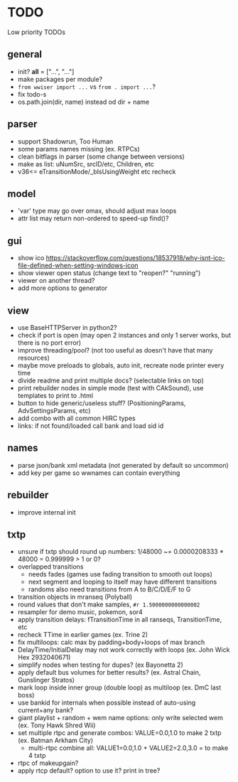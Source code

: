 # TODO
Low priority TODOs

## general
- init?  __all__ = ["...", "..."]
- make packages per module?
- `from wwiser import ...` vs `from . import ...`?
- fix todo-s 
- os.path.join(dir, name) instead od dir + name

## parser
- support Shadowrun, Too Human
- some params names missing (ex. RTPCs)
- clean bitflags in parser (some change between versions)
- make as list: uNumSrc, srcID/etc, Children, etc
- v36<= eTransitionMode/_bIsUsingWeight etc recheck

## model
- 'var' type may go over omax, should adjust max loops
- attr list may return non-ordered to speed-up find()?

## gui
- show ico https://stackoverflow.com/questions/18537918/why-isnt-ico-file-defined-when-setting-windows-icon
- show viewer open status (change text to "reopen?" "running")
- viewer on another thread?
- add more options to generator

## view
- use BaseHTTPServer in python2?
- check if port is open (may open 2 instances and only 1 server works, but there is no port error)
- improve threading/pool? (not too useful as doesn't have that many resources)
- maybe move preloads to globals, auto init, recreate node printer every time
- divide readme and print multiple docs? (selectable links on top)
- print rebuilder nodes in simple mode (test with CAkSound), use templates to print to .html
- button to hide generic/useless stuff? (PositioningParams, AdvSettingsParams, etc)
- add combo with all common HIRC types
- links: if not found/loaded call bank and load sid id

## names
- parse json/bank xml metadata (not generated by default so uncommon)
- add key per game so wwnames can contain everything

## rebuilder
- improve internal init

## txtp
- unsure if txtp should round up numbers: 1/48000 ~= 0.0000208333 * 48000 = 0.999999 > 1 or 0?
- overlapped transitions
  - needs fades (games use fading transition to smooth out loops)
  - next segment and looping to itself may have different transitions
  - randoms also need transitions from A to B/C/D/E/F to G
- transition objects in mranseq (Polyball)
- round values that don't make samples, `#r 1.5000000000000002`
- resampler for demo music, pokemon, sor4
- apply transition delays: fTransitionTime in all ranseqs, TransitionTime, etc
- recheck TTime in earlier games (ex. Trine 2)
- fix multiloops: calc max by padding+body+loops of max branch
- DelayTime/InitialDelay may not work correctly with loops (ex. John Wick Hex 2932040671)
- simplify nodes when testing for dupes? (ex Bayonetta 2)
- apply default bus volumes for better results? (ex. Astral Chain, Gunslinger Stratos)
- mark loop inside inner group (double loop) as multiloop (ex. DmC last boss)
- use bankid for internals when possible instead of auto-using current+any bank?
- giant playlist + random + wem name options: only write selected wem (ex. Tony Hawk Shred Wii)
- set multiple rtpc and generate combos: VALUE=0.0,1.0 to make 2 txtp (ex. Batman Arkham City)
  - multi-rtpc combine all: VALUE1=0.0,1.0 + VALUE2=2.0,3.0 = to make 4 txtp
- rtpc of makeupgain?
- apply rtcp default? option to use it? print in tree?


